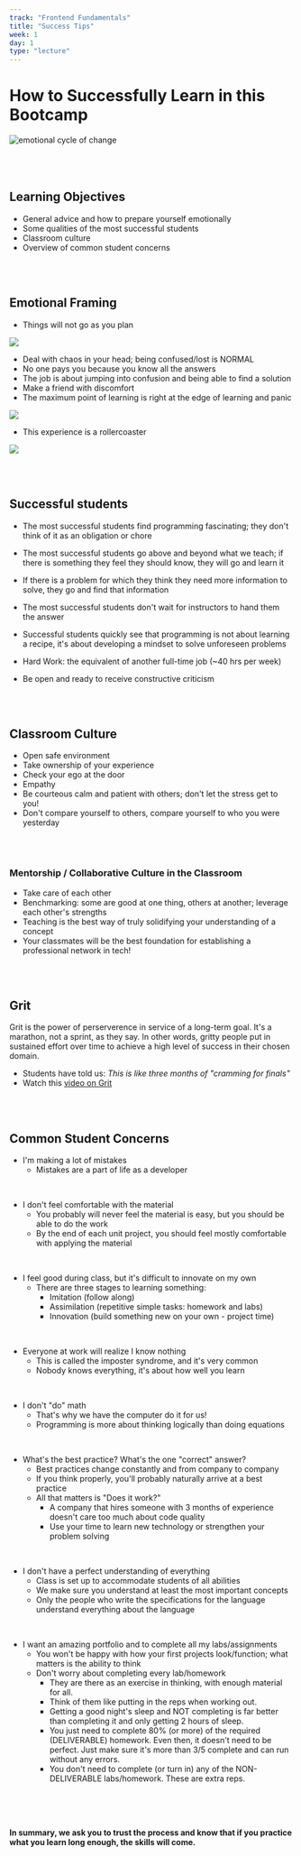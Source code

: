 ```yaml
---
track: "Frontend Fundamentals"
title: "Success Tips"
week: 1
day: 1
type: "lecture"
---
```


# How to Successfully Learn in this Bootcamp



<img src="https://i.imgur.com/YmRq2jh.jpg" alt="emotional cycle of change">


<br>
<br>
<br>
<br>





## Learning Objectives

- General advice and how to prepare yourself emotionally
- Some qualities of the most successful students
- Classroom culture
- Overview of common student concerns

<br>
<br>

## Emotional Framing

- Things will not go as you plan

![](https://i.imgur.com/c0ToNym.png)

- Deal with chaos in your head; being confused/lost is NORMAL
- No one pays you because you know all the answers
- The job is about jumping into confusion and being able to find a solution
- Make a friend with discomfort
- The maximum point of learning is right at the edge of learning and panic

![](https://i.imgur.com/eEeS1Nh.jpg)

- This experience is a rollercoaster

![](https://i.imgur.com/60dxVv6.jpg)

<br>
<br>

## Successful students

- The most successful students find programming fascinating; they don't think
of it as an obligation or chore

- The most successful students go above and beyond what we teach; if there is
something they feel they should know, they will go and learn it

- If there is a problem for which they think they need more information to solve, they go and find that information

- The most successful students don't wait for instructors to hand them the answer

-  Successful students quickly see that programming is not about learning a recipe,
it's about developing a mindset to solve unforeseen problems

- Hard Work: the equivalent of another full-time job (~40 hrs per week)

- Be open and ready to receive constructive criticism

<br>
<br>

## Classroom Culture

- Open safe environment
- Take ownership of your experience
- Check your ego at the door
- Empathy
- Be courteous calm and patient with others; don't let the stress get to you!
- Don't compare yourself to others, compare yourself to who you were yesterday

<br>
<br>

### Mentorship / Collaborative Culture in the Classroom

- Take care of each other
- Benchmarking: some are good at one thing, others at another; leverage each other's strengths
- Teaching is the best way of truly solidifying your understanding of a concept
- Your classmates will be the best foundation for establishing a professional network in tech!

<br>
<br>

## Grit

Grit is the power of perserverence in service of a long-term goal. It's a marathon, not a sprint, as they say. In other words, gritty people put in sustained effort over time to achieve a high level of success in their chosen domain.

* Students have told us: _This is like three months of "cramming for finals"_
* Watch this [video on Grit](https://www.ted.com/talks/angela_lee_duckworth_the_key_to_success_grit?language=en)

<br>
<br>

## Common Student Concerns

- I'm making a lot of mistakes
	- Mistakes are a part of life as a developer

<br>

- I don't feel comfortable with the material
	- You probably will never feel the material is easy, but you should be able to do the work
	- By the end of each unit project, you should feel mostly comfortable with applying the material

<br>

- I feel good during class, but it's difficult to innovate on my own
	- There are three stages to learning something:
		- Imitation (follow along)
		- Assimilation (repetitive simple tasks: homework and labs)
		- Innovation (build something new on your own - project time)

<br>

- Everyone at work will realize I know nothing
	- This is called the imposter syndrome, and it's very common
	- Nobody knows everything, it's about how well you learn


<br>


- I don't "do" math
	- That's why we have the computer do it for us!
	- Programming is more about thinking logically than doing equations

<br>


- What's the best practice? What's the one "correct" answer?
	- Best practices change constantly and from company to company
	- If you think properly, you'll probably naturally arrive at a best practice
	- All that matters is "Does it work?"
		- A company that hires someone with 3 months of experience doesn't care too much about code quality
		- Use your time to learn new technology or strengthen your problem solving

<br>


- I don't have a perfect understanding of everything
	- Class is set up to accommodate students of all abilities
	- We make sure you understand at least the most important concepts
	- Only the people who write the specifications for the language understand everything about the language

<br>



- I want an amazing portfolio and to complete all my labs/assignments
	- You won't be happy with how your first projects look/function; what matters is the ability to think
	- Don't worry about completing every lab/homework
		- They are there as an exercise in thinking, with enough material for all.
		- Think of them like putting in the reps when working out.
		- Getting a good night's sleep and NOT completing is far better than completing it and only getting 2 hours of sleep.
		- You just need to complete 80% (or more) of the required (DELIVERABLE) homework. Even then, it doesn't need to be perfect. Just make sure it's more than 3/5 complete and can run without any errors.
		- You don't need to complete (or turn in) any of the NON-DELIVERABLE labs/homework. These are extra reps.

<br>
<br>
<br>


**In summary, we ask you to trust the process and know that if you practice what you learn long enough, the skills will come.**

